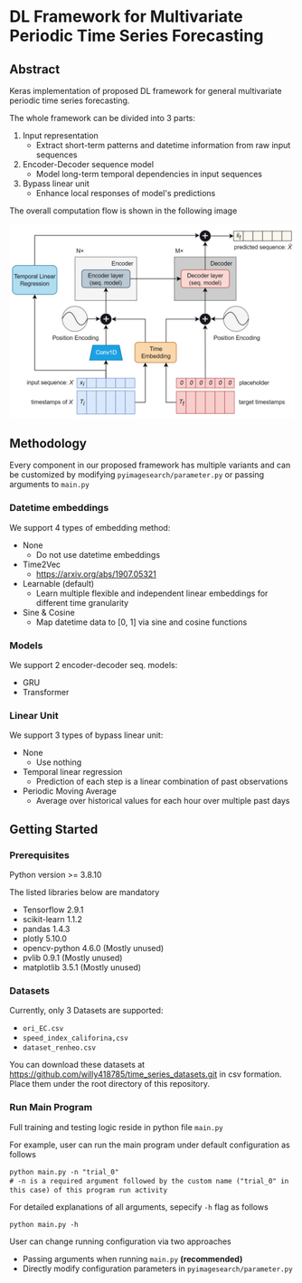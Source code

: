 # DL Framework for Multivariate Periodic Time Series Forecasting

## Abstract

Keras implementation of proposed DL framework for general multivariate periodic time series forecasting.

The whole framework can be divided into 3 parts:

1. Input representation
    - Extract short-term patterns and datetime information from raw input sequences
2. Encoder-Decoder sequence model
    - Model long-term temporal dependencies in input sequences
3. Bypass linear unit
    - Enhance local responses of model's predictions

The overall computation flow is shown in the following image
<p align="center">
  <img src="img\model.png">
</p>

## Methodology

Every component in our proposed framework has multiple variants and can be customized by
modifying `pyimagesearch/parameter.py` or passing arguments to `main.py`

### Datetime embeddings

We support 4 types of embedding method:

* None
    * Do not use datetime embeddings
* Time2Vec
    * https://arxiv.org/abs/1907.05321
* Learnable (default)
    * Learn multiple flexible and independent linear embeddings for different time granularity
* Sine & Cosine
    * Map datetime data to [0, 1] via sine and cosine functions

### Models

We support 2 encoder-decoder seq. models:

* GRU
* Transformer

### Linear Unit

We support 3 types of bypass linear unit:

* None
    * Use nothing
* Temporal linear regression
    * Prediction of each step is a linear combination of past observations
* Periodic Moving Average
    * Average over historical values for each hour over multiple past days

## Getting Started

### Prerequisites

Python version >= 3.8.10

The listed libraries below are mandatory

* Tensorflow 2.9.1
* scikit-learn 1.1.2
* pandas 1.4.3
* plotly 5.10.0
* opencv-python 4.6.0 (Mostly unused)
* pvlib 0.9.1 (Mostly unused)
* matplotlib 3.5.1 (Mostly unused)

### Datasets

Currently, only 3 Datasets are supported:

* `ori_EC.csv`
* `speed_index_califorina,csv`
* `dataset_renheo.csv`

You can download these datasets at https://github.com/willy418785/time_series_datasets.git in csv formation. 
Place them under the root directory of this repository.

### Run Main Program

Full training and testing logic reside in python file `main.py`

For example, user can run the main program under default configuration as follows

```shell
python main.py -n "trial_0"
# -n is a required argument followed by the custom name ("trial_0" in this case) of this program run activity
```

For detailed explanations of all arguments, sepecify `-h` flag as follows

```shell
python main.py -h
```

User can change running configuration via two approaches
* Passing arguments when running `main.py` **(recommended)**
* Directly modify configuration parameters in `pyimagesearch/parameter.py`

